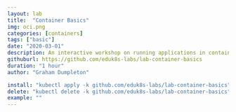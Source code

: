 ```yaml
---
layout: lab
title:  "Container Basics"
img: oci.png
categories: [containers]
tags: ["basic"]
date: "2020-03-01"
description: An interactive workshop on running applications in containers
githuburl: https://github.com/eduk8s-labs/lab-container-basics
duration: "1 hour"
author: "Graham Dumpleton"

install: "kubectl apply -k github.com/eduk8s-labs/lab-container-basics"
delete: "kubectl delete -k github.com/eduk8s-labs/lab-container-basics"
example: ""
---
```

